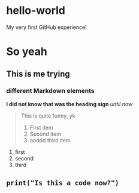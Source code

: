 # hello-world
My very first GitHub experience!
# So yeah
## This is me trying
### different Markdown elements
**I did not know that was the heading sign** *until now*
> This is quite funny, yk
> 1. First item
> 2. Second item
> 3. anddd third item
1. first
2. second
3. third

`print("Is this a code now?")`
-------
